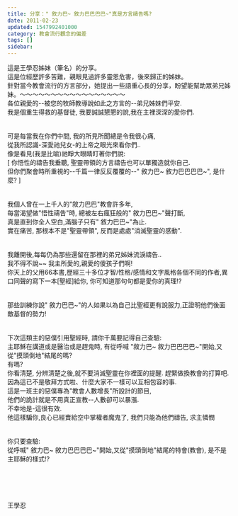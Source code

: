 ```yaml
---
title: 分享：" 敘力巴~ 敘力巴巴巴巴~"真是方言禱告嗎?
date: 2011-02-23
updated: 1547992401000
category: 教會流行觀念的偏差
tags: []
sidebar: 
---
```


<p>這是王學忍姊妹（筆名）的分享。<br/>這是位經歷許多苦難，親眼見過許多靈恩危害，後來歸正的姊妹。<br/>針對當今教會流行的方言部分，她提出一些語重心長的分享，盼望能幫助眾弟兄姊妹。<!--more-->～～～～～～～～～～～～～～～～～<br/>各位親愛的--被您的牧師教導說如此之方言的--弟兄姊妹們平安.<br/>我是個重生得救的基督徒, 我要誠誠懇懇的說,我在主裡深深的愛你們. <br/> <br/><br/>可是每當我在你們中間, 我的所見所聞總是令我很心痛, <br/>從我所認識-深愛祂兒女-的上帝之眼光來看你們.. <br/>像是看見(我是比喻)祂睜大眼睛盯著你們說: <br/>[ 你悟性的禱告我垂聽, 聖靈帶領的方言禱告也可以單獨造就你自己. <br/>但你們聚會時所重視的--千篇一律反反覆覆的--" 敘力巴~ 敘力巴巴巴巴~", 是什麼? ]<br/> <br/><br/>我個人曾在一上千人的"敘力巴巴"教會許多年, <br/>每當渴望做"悟性禱告"時, 總被左右瘋狂般的" 敘力巴巴~"聲打斷,<br/>真是直到你全人空白,滿腦子只有" 敘力巴巴~"為止.<br/>實在痛苦, 那根本不是"聖靈帶領", 反而是處處"消滅聖靈的感動".<br/> <br/><br/>我離開後,每每仍為那些還留在那裡的弟兄姊妹流淚禱告.. <br/>我不得不說~~ 我主所愛的,親愛的傻孩子們啊!<br/>你天上的父用66本書,歷經三十多位才智/性格/感情和文字風格各個不同的作者,異口同聲的寫下一本[聖經]給你, 你可知道那句句都是愛你的真理!?<br/><br/><br/>那些訓練你說" 敘力巴巴~"的人如果以為自己比聖經更有說服力,正證明他們後面敵基督的勢力!<br/> <br/><br/>下次這類主的惡僕引用聖經時, 請你千萬要記得自己查驗:<br/>主耶穌在講道或是醫治或是趕鬼時, 有從呼喊 "敘力巴~ 敘力巴巴巴巴~"開始,又從"摸頭倒地"結尾的嗎?<br/>有嗎? <br/>你看清楚, 分辨清楚之後,就不要消滅聖靈在你裡面的提醒. 趕緊做換教會的打算吧.<br/>因為這已不是敬拜方式啦、什麼大家不一樣可以互相包容的事. <br/>這是一班主的惡僕專為"教會人數增長"所設計的節目,<br/>他們的詭計就是不用真正宣教--人數卻可以暴漲.<br/>不幸地是-這很有效.<br/>他這樣騙你,良心已經賣給空中掌權者魔鬼了, 我們只能為他們禱告, 求主憐憫<br/><br/><br/>你只要查驗:<br/>從呼喊" 敘力巴~ 敘力巴巴巴巴~"開始,又從"摸頭倒地"結尾的特會(教會), 是不是主耶穌的樣式!?<br/><br/><br/><br/><br/><br/>王學忍</p>